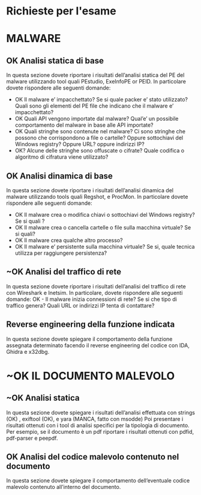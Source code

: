 # Richieste per l'esame

# MALWARE
## OK Analisi statica di base
In questa sezione dovete riportare i risultati dell’analisi statica del PE del malware utilizzando tool quali PEstudio, ExeInfoPE or PEID. In particolare dovete rispondere alle seguenti domande:
- OK Il malware e’ impacchettato? Se si quale packer e’ stato utilizzato? Quali  sono gli elementi del PE file che indicano che il malware e’ impacchettato?
- OK Quali API vengono importate dal malware? Qual’e’ un possibile comportamento del malware in base alle API importate?
- OK Quali stringhe sono contenute nel malware? Ci sono stringhe che possono che corrispondono a file o cartelle? Oppure sottochiavi del Windows registry? Oppure  URL? oppure indirizzi IP?
- OK? Alcune delle stringhe sono offuscate o cifrate? Quale codifica o algoritmo di cifratura viene utilizzato?
## OK Analisi dinamica di base
In questa sezione dovete riportare i risultati dell’analisi dinamica del malware utilizzando tools quali  Regshot, e ProcMon. In particolare dovete rispondere alle seguenti domande:
 
- OK Il malware crea o modifica chiavi o sottochiavi del Windows registry? Se si quali ?
- OK Il malware crea o cancella cartelle o file sulla macchina virtuale? Se si quali?
- OK Il malware crea qualche altro processo?
- OK Il malware e’ persistente sulla macchina virtuale? Se si, quale tecnica utilizza per raggiungere persistenza?
## ~OK Analisi del traffico di rete
In questa sezione dovete riportare i risultati dell’analisi del traffico di rete con Wireshark e Inetsim. In particolare, dovete rispondere alle seguenti domande:
OK - Il malware inizia connessioni di rete? Se si che tipo di traffico genera?  Quali URL or indirizzi IP tenta di contattare?
 
## Reverse engineering della funzione indicata
In questa sezione dovete spiegare il comportamento della funzione assegnata determinato facendo il reverse engineering del codice con IDA, Ghidra e x32dbg.

# ~OK IL DOCUMENTO MALEVOLO
## ~OK Analisi statica
In questa sezione dovete spiegare i risultati dell’analisi effettuata con strings (OK) , exiftool (OK), e yara (MANCA, fatto con msodde) Poi presentare i risultati ottenuti con i tool di analisi specifici per la tipologia di documento. Per esempio, se il documento è un pdf riportare i risultati ottenuti con pdfid, pdf-parser e peepdf.
 
## OK Analisi del codice malevolo contenuto nel documento
 
In questa sezione dovete spiegare il comportamento dell’eventuale codice malevolo contenuto all’interno del documento.